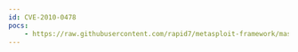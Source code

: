 ```yaml
---
id: CVE-2010-0478
pocs:
    - https://raw.githubusercontent.com/rapid7/metasploit-framework/master/modules/exploits/windows/mmsp/ms10_025_wmss_connect_funnel.rb
---
```

